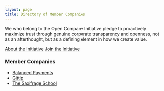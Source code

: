 ```yaml
---
layout: page
title: Directory of Member Companies
---
```


We who belong to the Open Company Initiative pledge to proactively maximize
trust through genuine corporate transparency and openness, not as an
afterthought, but as a defining element in how we create value.

<div class="nav">
    <a href="/about/">About the Initiative</a>
    <a href="/join/">Join the Initiative</a>
</div>


### Member Companies

<ul>
    <li><a href="https://www.balancedpayments.com/open">Balanced Payments</a></li>
    <li><a href="https://www.gittip.com/">Gittip</a></li>
    <li><a href="http://www.saxifrageschool.org/">The Saxifrage School</a></li>
</ul>
